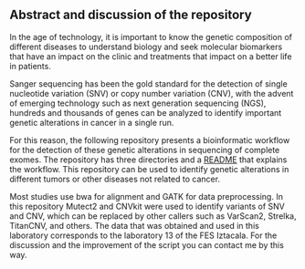 ##  Abstract and discussion of the repository

In the age of technology, it is important to know the genetic composition of different diseases to understand biology and seek molecular biomarkers that have an impact on the clinic and treatments that impact on a better life in patients.

Sanger sequencing has been the gold standard for the detection of single nucleotide variation (SNV) or copy number variation (CNV), with the advent of emerging technology such as next generation sequencing (NGS), hundreds and thousands of genes can be analyzed to identify important genetic alterations in cancer in a single run.

For this reason, the following repository presents a bioinformatic workflow for the detection of these genetic alterations in sequencing of complete exomes. The repository has three directories and a [README](https://github.com/Martinez-Gregorio-Hector/workflow_to_analysis_WES) that explains the workflow. This repository can be used to identify genetic alterations in different tumors or other diseases not related to cancer.

Most studies use bwa for alignment and GATK for data preprocessing. In this repository Mutect2 and CNVkit were used to identify variants of SNV and CNV, which can be replaced by other callers such as VarScan2, Strelka, TitanCNV, and others. The data that was obtained and used in this laboratory corresponds to the laboratory 13 of the FES Iztacala. For the discussion and the improvement of the script you can contact me by this way.
